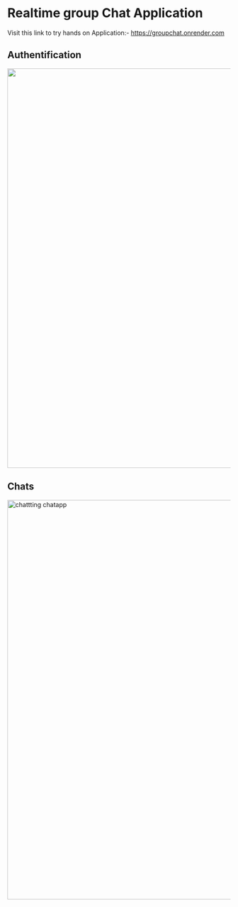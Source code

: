 # Realtime group Chat Application

Visit this link to try hands on Application:- https://groupchat.onrender.com

## Authentification


<img width="900"  src="https://user-images.githubusercontent.com/110345256/214083711-71f4639a-aebe-49c3-8764-adba9b054574.png">


## Chats


<img width="900" alt="chattting chatapp" src="https://user-images.githubusercontent.com/110345256/214084270-d19c7a53-972d-4716-9239-2bb5f8f8fb34.png">

